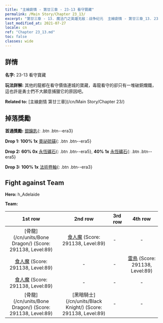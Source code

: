 ```yaml
---
title: "主線劇情 - 第廿三章 - 23-13 看守寶藏"
permalink: /Main Story/Chapter 23_13/
excerpt: "第廿三章 - 13. 魔法门之英雄无敌：战争纪元  主線劇情 - 第廿三章_13. 23-13 看守寶藏"
last_modified_at: 2021-07-27
locale: cn
ref: "Chapter 23_13.md"
toc: false
classes: wide
---
```


## 詳情

 **名字:** 23-13 看守寶藏

 **玩法詳解:** 其他的龍都在看守價值連城的寶藏，毒龍看守的卻只有一堆破銅爛鐵，這也許是勇士們不大願意捕獵它的原因吧。

 **Related to:** [主線劇情 第廿三章](/cn/Main Story/Chapter 23/)

## 掉落獎勵

 **首通獎勵:** [銀鑰匙](/cn/Items/con_693/){: .btn .btn--era3}

 **Drop 1:** **100% 1x** [奧祕硫磺](/cn/Items/mat_78/){: .btn .btn--era5}

 **Drop 2:** **60% 0x** [永恆礦石](/cn/Items/mat_68/){: .btn .btn--era5}, **40% 1x** [永恆礦石](/cn/Items/mat_68/){: .btn .btn--era5}

 **Drop 3:** **100% 1x** [法術卷軸](/cn/Items/con_694/){: .btn .btn--era3}


## Fight against Team
 **Hero:** h_Adelaide

 **Team:**


  | 1st row | 2nd row | 3rd row | 4th row |
  |:----:|:----:|:----|:----:|
  | [骨龍](/cn/units/Bone Dragon/) (Score: 291138, Level:89)  | [食人魔](/cn/units/Ogre/) (Score: 291138, Level:89)  | - | - |
  | [食人魔](/cn/units/Ogre/) (Score: 291138, Level:89)  | - | - | [雷鳥](/cn/units/Roc/) (Score: 291138, Level:89)  |
  | [食人魔](/cn/units/Ogre/) (Score: 291138, Level:89)  | - | - | - |
  | [骨龍](/cn/units/Bone Dragon/) (Score: 291138, Level:89)  | [黑暗騎士](/cn/units/Black Knight/) (Score: 291138, Level:89)  | - | - |


